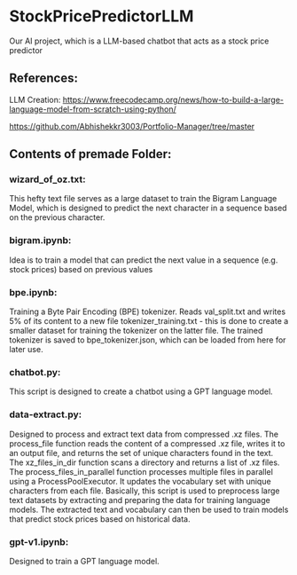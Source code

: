 # StockPricePredictorLLM
Our AI project, which is a LLM-based chatbot that acts as a stock price predictor


## References:

LLM Creation: https://www.freecodecamp.org/news/how-to-build-a-large-language-model-from-scratch-using-python/

https://github.com/Abhishekkr3003/Portfolio-Manager/tree/master


## Contents of premade Folder:

### wizard_of_oz.txt:
This hefty text file serves as a large dataset to train the Bigram Language Model, which is designed to predict the next character in a sequence based on the previous character.

### bigram.ipynb:
Idea is to train a model that can predict the next value in a sequence (e.g. stock prices) based on previous values

### bpe.ipynb:
Training a Byte Pair Encoding (BPE) tokenizer. Reads val_split.txt and writes 5% of its content to a new file tokenizer_training.txt - this is done to create a smaller dataset for training the tokenizer on the latter file.
The trained tokenizer is saved to bpe_tokenizer.json, which can be loaded from here for later use.


### chatbot.py:
This script is designed to create a chatbot using a GPT language model.

### data-extract.py:
Designed to process and extract text data from compressed .xz files. 
The process_file function reads the content of a compressed .xz file, writes it to an output file, and returns the set of unique characters found in the text. The xz_files_in_dir function scans a directory and returns a list of .xz files. The process_files_in_parallel function processes multiple files in parallel using a ProcessPoolExecutor. It updates the vocabulary set with unique characters from each file.
Basically, this script is used to preprocess large text datasets by extracting and preparing the data for training language models. The extracted text and vocabulary can then be used to train models that predict stock prices based on historical data.


### gpt-v1.ipynb:
Designed to train a GPT language model.
